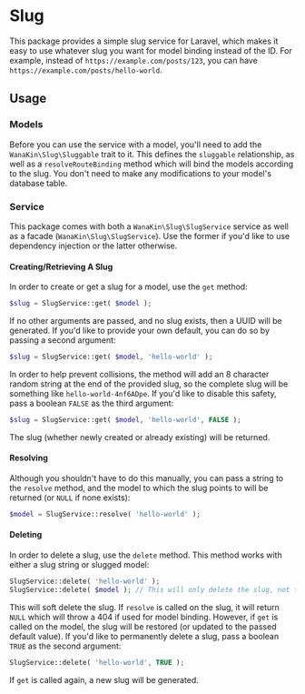 # Slug
This package provides a simple slug service for Laravel, which makes it easy to use whatever slug you want for model binding instead of the ID. For example, instead of `https://example.com/posts/123`, you can have `https://example.com/posts/hello-world`. 

## Usage
### Models
Before you can use the service with a model, you'll need to add the `WanaKin\Slug\Sluggable` trait to it. This defines the `sluggable` relationship, as well as a `resolveRouteBinding` method which will bind the models according to the slug. You don't need to make any modifications to your model's database table.

### Service
This package comes with both a `WanaKin\Slug\SlugService` service as well as a facade (`WanaKin\Slug\SlugService`). Use the former if you'd like to use dependency injection or the latter otherwise.

#### Creating/Retrieving A Slug
In order to create or get a slug for a model, use the `get` method:

```php
$slug = SlugService::get( $model );
```

If no other arguments are passed, and no slug exists, then a UUID will be generated. If you'd like to provide your own default, you can do so by passing a second argument:

```php
$slug = SlugService::get( $model, 'hello-world' );
```

In order to help prevent collisions, the method will add an 8 character random string at the end of the provided slug, so the complete slug will be something like `hello-world-4nf6ADpe`. If you'd like to disable this safety, pass a boolean `FALSE` as the third argument:

```php
$slug = SlugService::get( $model, 'hello-world', FALSE );
```

The slug (whether newly created or already existing) will be returned.


#### Resolving
Although you shouldn't have to do this manually, you can pass a string to the `resolve` method, and the model to which the slug points to will be returned (or `NULL` if none exists):

```php
$model = SlugService::resolve( 'hello-world' );
```

#### Deleting
In order to delete a slug, use the `delete` method. This method works with either a slug string or slugged model:

```php
SlugService::delete( 'hello-world' );
SlugService::delete( $model ); // This will only delete the slug, not the model itself!
```

This will soft delete the slug. If `resolve` is called on the slug, it will return `NULL` which will throw a 404 if used for model binding. However, if `get` is called on the model, the slug will be restored (or updated to the passed default value). If you'd like to permanently delete a slug, pass a boolean `TRUE` as the second argument:

```php
SlugService::delete( 'hello-world', TRUE );
```

If `get` is called again, a new slug will be generated.
